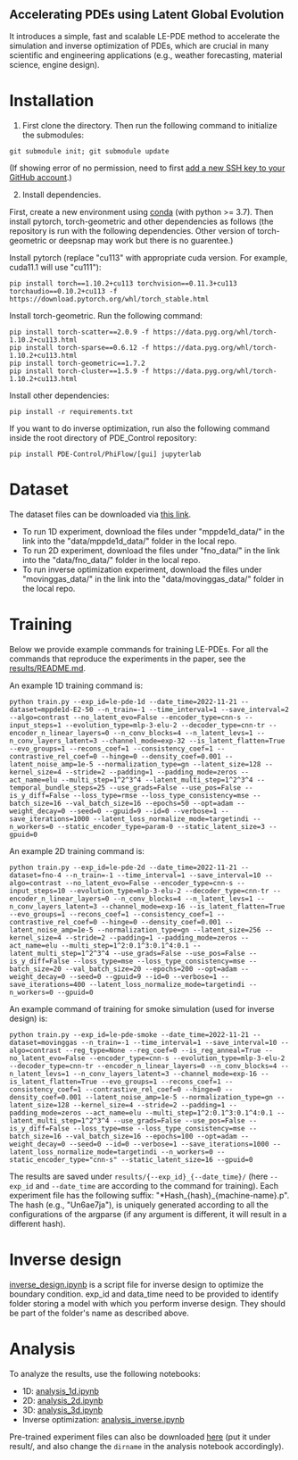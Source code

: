 ## Accelerating PDEs using Latent Global Evolution


It introduces a simple, fast and scalable LE-PDE method to accelerate the simulation and inverse optimization of PDEs, which are crucial in many scientific and engineering applications (e.g., weather forecasting, material science, engine design).


# Installation

1. First clone the directory. Then run the following command to initialize the submodules:

```code
git submodule init; git submodule update
```
(If showing error of no permission, need to first [add a new SSH key to your GitHub account](https://docs.github.com/en/authentication/connecting-to-github-with-ssh/adding-a-new-ssh-key-to-your-github-account).)

2. Install dependencies.

First, create a new environment using [conda](https://docs.conda.io/en/latest/miniconda.html) (with python >= 3.7). Then install pytorch, torch-geometric and other dependencies as follows (the repository is run with the following dependencies. Other version of torch-geometric or deepsnap may work but there is no guarentee.)

Install pytorch (replace "cu113" with appropriate cuda version. For example, cuda11.1 will use "cu111"):
```code
pip install torch==1.10.2+cu113 torchvision==0.11.3+cu113 torchaudio==0.10.2+cu113 -f https://download.pytorch.org/whl/torch_stable.html
```

Install torch-geometric. Run the following command:
```code
pip install torch-scatter==2.0.9 -f https://data.pyg.org/whl/torch-1.10.2+cu113.html
pip install torch-sparse==0.6.12 -f https://data.pyg.org/whl/torch-1.10.2+cu113.html
pip install torch-geometric==1.7.2
pip install torch-cluster==1.5.9 -f https://data.pyg.org/whl/torch-1.10.2+cu113.html
```

Install other dependencies:
```code
pip install -r requirements.txt
```

If you want to do inverse optimization, run also the following command inside the root directory of PDE_Control repository:
```code
pip install PDE-Control/PhiFlow/[gui] jupyterlab
```


# Dataset

The dataset files can be downloaded via [this link](https://drive.google.com/drive/folders/1rwcnT0g4_MiZfYUU4y7ybnfk8d4qgMEg?usp=share_link). 
* To run 1D experiment, download the files under "mppde1d_data/" in the link into the "data/mppde1d_data/" folder in the local repo. 
* To run 2D experiment, download the files under "fno_data/" in the link into the "data/fno_data/" folder in the local repo.
* To run inverse optimization experiment, download the files under "movinggas_data/" in the link into the "data/movinggas_data/" folder in the local repo.

# Training

Below we provide example commands for training LE-PDEs. For all the commands that reproduce the experiments in the paper, see the [results/README.md](https://github.com/snap-stanford/le_pde/blob/master/results/README.md).

An example 1D training command is:

```code
python train.py --exp_id=le-pde-1d --date_time=2022-11-21 --dataset=mppde1d-E2-50 --n_train=-1 --time_interval=1 --save_interval=2 --algo=contrast --no_latent_evo=False --encoder_type=cnn-s --input_steps=1 --evolution_type=mlp-3-elu-2 --decoder_type=cnn-tr --encoder_n_linear_layers=0 --n_conv_blocks=4 --n_latent_levs=1 --n_conv_layers_latent=3 --channel_mode=exp-32 --is_latent_flatten=True --evo_groups=1 --recons_coef=1 --consistency_coef=1 --contrastive_rel_coef=0 --hinge=0 --density_coef=0.001 --latent_noise_amp=1e-5 --normalization_type=gn --latent_size=128 --kernel_size=4 --stride=2 --padding=1 --padding_mode=zeros --act_name=elu --multi_step=1^2^3^4 --latent_multi_step=1^2^3^4 --temporal_bundle_steps=25 --use_grads=False --use_pos=False --is_y_diff=False --loss_type=rmse --loss_type_consistency=mse --batch_size=16 --val_batch_size=16 --epochs=50 --opt=adam --weight_decay=0 --seed=0 --gpuid=9 --id=0 --verbose=1 --save_iterations=1000 --latent_loss_normalize_mode=targetindi --n_workers=0 --static_encoder_type=param-0 --static_latent_size=3 --gpuid=0
```

An example 2D training command is:
```code
python train.py --exp_id=le-pde-2d --date_time=2022-11-21 --dataset=fno-4 --n_train=-1 --time_interval=1 --save_interval=10 --algo=contrast --no_latent_evo=False --encoder_type=cnn-s --input_steps=10 --evolution_type=mlp-3-elu-2 --decoder_type=cnn-tr --encoder_n_linear_layers=0 --n_conv_blocks=4 --n_latent_levs=1 --n_conv_layers_latent=3 --channel_mode=exp-16 --is_latent_flatten=True --evo_groups=1 --recons_coef=1 --consistency_coef=1 --contrastive_rel_coef=0 --hinge=0 --density_coef=0.001 --latent_noise_amp=1e-5 --normalization_type=gn --latent_size=256 --kernel_size=4 --stride=2 --padding=1 --padding_mode=zeros --act_name=elu --multi_step=1^2:0.1^3:0.1^4:0.1 --latent_multi_step=1^2^3^4 --use_grads=False --use_pos=False --is_y_diff=False --loss_type=mse --loss_type_consistency=mse --batch_size=20 --val_batch_size=20 --epochs=200 --opt=adam --weight_decay=0 --seed=0 --gpuid=9 --id=0 --verbose=1 --save_iterations=400 --latent_loss_normalize_mode=targetindi --n_workers=0 --gpuid=0
```

An example command of training for smoke simulation (used for inverse design) is:
```code
python train.py --exp_id=le-pde-smoke --date_time=2022-11-21 --dataset=movinggas --n_train=-1 --time_interval=1 --save_interval=10 --algo=contrast --reg_type=None --reg_coef=0 --is_reg_anneal=True --no_latent_evo=False --encoder_type=cnn-s --evolution_type=mlp-3-elu-2 --decoder_type=cnn-tr --encoder_n_linear_layers=0 --n_conv_blocks=4 --n_latent_levs=1 --n_conv_layers_latent=3 --channel_mode=exp-16 --is_latent_flatten=True --evo_groups=1 --recons_coef=1 --consistency_coef=1 --contrastive_rel_coef=0 --hinge=0 --density_coef=0.001 --latent_noise_amp=1e-5 --normalization_type=gn --latent_size=128 --kernel_size=4 --stride=2 --padding=1 --padding_mode=zeros --act_name=elu --multi_step=1^2:0.1^3:0.1^4:0.1 --latent_multi_step=1^2^3^4 --use_grads=False --use_pos=False --is_y_diff=False --loss_type=mse --loss_type_consistency=mse --batch_size=16 --val_batch_size=16 --epochs=100 --opt=adam --weight_decay=0 --seed=0 --id=0 --verbose=1 --save_iterations=1000 --latent_loss_normalize_mode=targetindi --n_workers=0 --static_encoder_type="cnn-s" --static_latent_size=16 --gpuid=0
```

The results are saved under `results/{--exp_id}_{--date_time}/` (here `--exp_id` and `--date_time` are according to the command for training). Each experiment file has the following suffix: "*Hash_{hash}_{machine-name}.p". The hash (e.g., "Un6ae7ja"), is uniquely generated according to all the configurations of the argparse (if any argument is different, it will result in a different hash).

# Inverse design
[inverse_design.ipynb](https://github.com/snap-stanford/le_pde/blob/master/inverse_design.ipynb) is a script file for inverse design to optimize the boundary condition. exp_id and data_time need to be provided to identify folder storing a model with which you perform inverse design. They should be part of the folder's name as described above.

# Analysis

To analyze the results, use the following notebooks:
* 1D: [analysis_1d.ipynb](https://github.com/snap-stanford/le_pde/blob/master/analysis_1d.ipynb)
* 2D: [analysis_2d.ipynb](https://github.com/snap-stanford/le_pde/blob/master/analysis_2d.ipynb)
* 3D: [analysis_3d.ipynb](https://github.com/snap-stanford/le_pde/blob/master/analysis_3d.ipynb)
* Inverse optimization: [analysis_inverse.ipynb](https://github.com/snap-stanford/le_pde/blob/master/analysis_inverse.ipynb)

Pre-trained experiment files can also be downloaded [here](https://drive.google.com/drive/folders/1eHrr5CX1HEuqpsoQ0G89SyT47Dg8GyoR?usp=share_link) (put it under result/, and also change the `dirname` in the analysis notebook accordingly).


